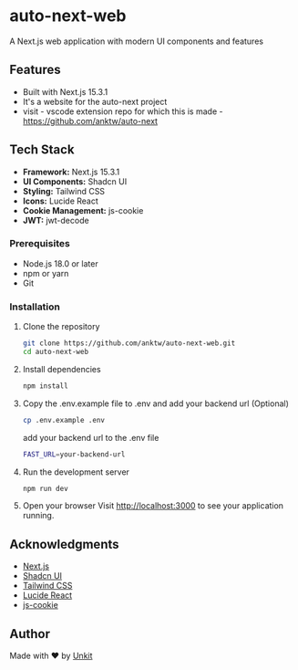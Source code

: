 # auto-next-web

A Next.js web application with modern UI components and features

## Features

- Built with Next.js 15.3.1
- It's a website for the auto-next project
- visit - vscode extension repo for which this is made - https://github.com/anktw/auto-next

## Tech Stack

- **Framework:** Next.js 15.3.1
- **UI Components:** Shadcn UI
- **Styling:** Tailwind CSS
- **Icons:** Lucide React
- **Cookie Management:** js-cookie
- **JWT:** jwt-decode


### Prerequisites

- Node.js 18.0 or later
- npm or yarn
- Git

### Installation

1. Clone the repository
   ```bash
   git clone https://github.com/anktw/auto-next-web.git
   cd auto-next-web
   ```

2. Install dependencies
   ```bash
   npm install

3. Copy the .env.example file to .env and add your backend url (Optional)
   ```bash
   cp .env.example .env
   ```
   add your backend url to the .env file
   ```bash
   FAST_URL=your-backend-url
   ```

4. Run the development server
   ```bash
   npm run dev
   ```

5. Open your browser
   Visit [http://localhost:3000](http://localhost:3000) to see your application running.



## Acknowledgments

- [Next.js](https://nextjs.org/)
- [Shadcn UI](https://ui.shadcn.com/)
- [Tailwind CSS](https://tailwindcss.com/)
- [Lucide React](https://lucide.dev/)
- [js-cookie](https://github.com/js-cookie/js-cookie)


## Author
Made with ❤️ by [Unkit](https://github.com/anktw)